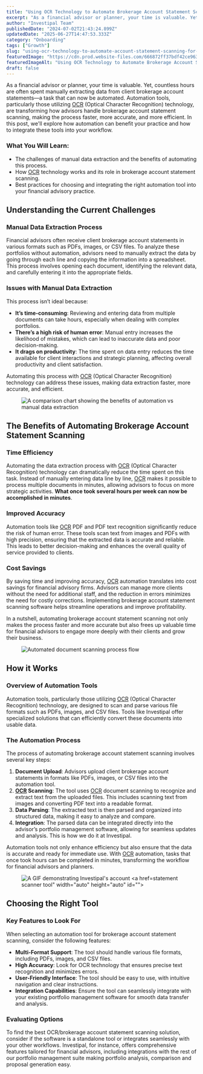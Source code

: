 ```yaml
---
title: "Using OCR Technology to Automate Brokerage Account Statement Scanning for Financial Advisors"
excerpt: "As a financial advisor or planner, your time is valuable. Yet, countless hours are often spent manually extracting data from client brokerage account statements-a task that can now be automated."
author: "Investipal Team"
publishedDate: "2024-07-02T21:43:24.899Z"
updatedDate: "2025-06-27T14:47:53.333Z"
category: "Onboarding"
tags: ["Growth"]
slug: "using-ocr-technology-to-automate-account-statement-scanning-for-financial-advisors"
featuredImage: "https://cdn.prod.website-files.com/666872ff37bdf42ce9637d77/66e2032df5ff6d06de2a2506_Using%20OCR%20Technology%20to%20Automate%20Brokerage%20Account%20Statement%20Scanning%20for%20Financial%20Advisors.png"
featuredImageAlt: "Using OCR Technology to Automate Brokerage Account Statement Scanning for Financial Advisors"
draft: false
---
```

<p id="">As a financial advisor or planner, your time is valuable. Yet, countless hours are often spent manually extracting data from client brokerage account statements—a task that can now be automated. Automation tools, particularly those utilizing <a href="/features/automated-statement-scanner">OCR</a> (Optical Character Recognition) technology, are transforming how advisors handle brokerage account statement scanning, making the process faster, more accurate, and more efficient. In this post, we'll explore how automation can benefit your practice and how to integrate these tools into your workflow.</p><h3 id="">What You Will Learn:</h3><ul id=""><li id="">The challenges of manual data extraction and the benefits of automating this process.</li><li id="">How <a href="/features/automated-statement-scanner">OCR</a> technology works and its role in brokerage account statement scanning.</li><li id="">Best practices for choosing and integrating the right automation tool into your financial advisory practice.</li></ul><h2 id="">Understanding the Current Challenges</h2><h3 id="">Manual Data Extraction Process</h3><p id="">Financial advisors often receive client brokerage account statements in various formats such as PDFs, images, or CSV files. To analyze these portfolios without automation, advisors need to manually extract the data by going through each line and copying the information into a spreadsheet. This process involves opening each document, identifying the relevant data, and carefully entering it into the appropriate fields.</p><h3 id="">Issues with Manual Data Extraction</h3><p id="">This process isn’t ideal because:</p><ul id=""><li id=""><strong id="">It’s time-consuming</strong>: Reviewing and entering data from multiple documents can take hours, especially when dealing with complex portfolios.</li><li id=""><strong id="">There’s a high risk of human error</strong>: Manual entry increases the likelihood of mistakes, which can lead to inaccurate data and poor decision-making.</li><li id=""><strong id="">It drags on productivity</strong>: The time spent on data entry reduces the time available for client interactions and strategic planning, affecting overall productivity and client satisfaction.</li></ul><p id="">Automating this process with <a href="/features/automated-statement-scanner">OCR</a> (Optical Character Recognition) technology can address these issues, making data extraction faster, more accurate, and efficient.</p><figure id="" class="w-richtext-figure-type-image w-richtext-align-fullwidth" style="max-width:2240px" data-rt-type="image" data-rt-align="fullwidth" data-rt-max-width="2240px"><div id=""><img src="/images/inline/using-ocr-technology-to-automate-account-statement-scanning-for-financial-advisors-0-8006816ffc.webp" loading="lazy" alt="A comparison chart showing the benefits of automation vs manual data extraction" width="auto" height="auto" id=""></div></figure><h2 id="">The Benefits of Automating Brokerage Account Statement Scanning</h2><h3 id="">Time Efficiency</h3><p id="">Automating the data extraction process with <a href="/features/automated-statement-scanner">OCR</a> (Optical Character Recognition) technology can dramatically reduce the time spent on this task. Instead of manually entering data line by line, <a href="/features/automated-statement-scanner">OCR</a> makes it possible to process multiple documents in minutes, allowing advisors to focus on more strategic activities. <strong id="">What once took several hours per week can now be accomplished in minutes</strong>.</p><h3 id="">Improved Accuracy</h3><p id="">Automation tools like <a href="/features/automated-statement-scanner">OCR</a> PDF and PDF text recognition significantly reduce the risk of human error. These tools scan text from images and PDFs with high precision, ensuring that the extracted data is accurate and reliable. This leads to better decision-making and enhances the overall quality of service provided to clients.</p><h3 id="">Cost Savings</h3><p id="">By saving time and improving accuracy, <a href="/features/automated-statement-scanner">OCR</a> automation translates into cost savings for financial advisory firms. Advisors can manage more clients without the need for additional staff, and the reduction in errors minimizes the need for costly corrections. Implementing brokerage account statement scanning software helps streamline operations and improve profitability.</p><p id="">In a nutshell, automating brokerage account statement scanning not only makes the process faster and more accurate but also frees up valuable time for financial advisors to engage more deeply with their clients and grow their business.</p><figure id="" class="w-richtext-figure-type-image w-richtext-align-fullwidth" data-rt-type="image" data-rt-align="fullwidth"><div id=""><img src="/images/inline/using-ocr-technology-to-automate-account-statement-scanning-for-financial-advisors-1-3c7fc53e4c.webp" loading="lazy" alt="Automated document scanning process flow" width="auto" height="auto" id=""></div></figure><h2 id="">How it Works</h2><h3 id="">Overview of Automation Tools</h3><p id="">Automation tools, particularly those utilizing <a href="/features/automated-statement-scanner">OCR</a> (Optical Character Recognition) technology, are designed to scan and parse various file formats such as PDFs, images, and CSV files. Tools like Investipal offer specialized solutions that can efficiently convert these documents into usable data.</p><h3 id="">The Automation Process</h3><p id="">The process of automating brokerage account statement scanning involves several key steps:</p><ol id=""><li id=""><strong id="">Document Upload</strong>: Advisors upload client brokerage account statements in formats like PDFs, images, or CSV files into the automation tool.</li><li id=""><strong id=""><a href="/features/automated-statement-scanner">OCR</a> Scanning</strong>: The tool uses <a href="/features/automated-statement-scanner">OCR</a> document scanning to recognize and extract text from the uploaded files. This includes scanning text from images and converting PDF text into a readable format.</li><li id=""><strong id="">Data Parsing</strong>: The extracted text is then parsed and organized into structured data, making it easy to analyze and compare.</li><li id=""><strong id="">Integration</strong>: The parsed data can be integrated directly into the advisor’s portfolio management software, allowing for seamless updates and analysis. This is how we do it at Investipal.</li></ol><p id="">Automation tools not only enhance efficiency but also ensure that the data is accurate and ready for immediate use. With <a href="/features/automated-statement-scanner">OCR</a> automation, tasks that once took hours can be completed in minutes, transforming the workflow for financial advisors and planners.</p><figure id="" class="w-richtext-figure-type-image w-richtext-align-fullwidth" data-rt-type="image" data-rt-align="fullwidth"><div id=""><img src="/images/inline/using-ocr-technology-to-automate-account-statement-scanning-for-financial-advisors-2-0c4247ac0c.webp" loading="lazy" alt="A GIF demonstrating Investipal's account <a href="/features/automated-statement-scanner">statement scanner</a> tool" width="auto" height="auto" id=""></div></figure><h2 id="">Choosing the Right Tool</h2><h3 id="">Key Features to Look For</h3><p id="">When selecting an automation tool for brokerage account statement scanning, consider the following features:</p><ul id=""><li id=""><strong id="">Multi-Format Support</strong>: The tool should handle various file formats, including PDFs, images, and CSV files.</li><li id=""><strong id="">High Accuracy</strong>: Look for OCR technology that ensures precise text recognition and minimizes errors.</li><li id=""><strong id="">User-Friendly Interface</strong>: The tool should be easy to use, with intuitive navigation and clear instructions.</li><li id=""><strong id="">Integration Capabilities</strong>: Ensure the tool can seamlessly integrate with your existing portfolio management software for smooth data transfer and analysis.</li></ul><h3 id="">Evaluating Options</h3><p id="">To find the best OCR/brokerage account statement scanning solution, consider if the software is a standalone tool or integrates seamlessly with your other workflows. Investipal, for instance, offers comprehensive features tailored for financial advisors, including integrations with the rest of our portfolio management suite making portfolio analysis, comparison and proposal generation easy.</p>